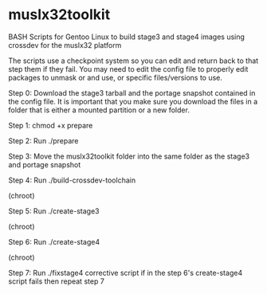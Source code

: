 # muslx32toolkit
BASH Scripts for Gentoo Linux to build stage3 and stage4 images using crossdev for the muslx32 platform

The scripts use a checkpoint system so you can edit and return back to that step them if they fail.  You may need to edit the config file to properly edit packages to unmask or and use, or specific files/versions to use.

Step 0: Download the stage3 tarball and the portage snapshot contained in the config file.  It is important that you make sure you download the files in a folder that is either a mounted partition or a new folder.

Step 1: chmod +x prepare

Step 2: Run ./prepare

Step 3: Move the muslx32toolkit folder into the same folder as the stage3 and portage snapshot

Step 4: Run ./build-crossdev-toolchain

(chroot)

Step 5: Run ./create-stage3

(chroot)

Step 6: Run ./create-stage4

(chroot)

Step 7: Run ./fixstage4 corrective script if in the step 6's create-stage4 script fails then repeat step 7

